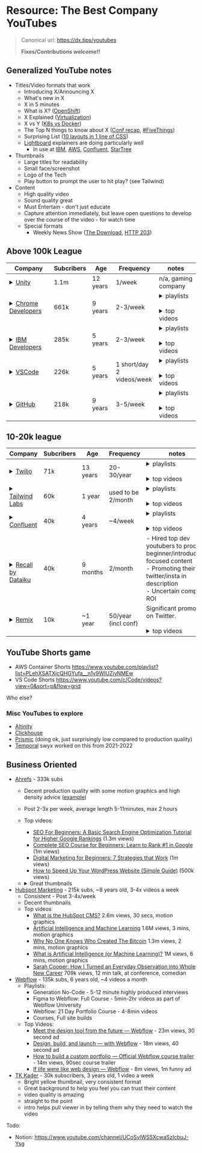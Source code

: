 # Resource: The Best Company YouTubes

> Canonical url: https://dx.tips/youtubes
> 
> **Fixes/Contributions welcome!!**

## Generalized YouTube notes

- Titles/Video formats that work
  - Introducing X/Announcing X
  - What's new in X
  - X in 5 minutes
  - What is X? ([OpenShift](https://www.youtube.com/watch?v=KTN_QBuDplo))
  - X Explained ([Virtualization](https://www.youtube.com/watch?v=FZR0rG3HKIk))
  - X vs Y ([K8s vs Docker](https://www.youtube.com/watch?v=2vMEQ5zs1ko))
  - The Top N things to know about X ([Conf recap](https://www.youtube.com/watch?v=k60bVCtf17A), [#FiveThings](https://www.youtube.com/hashtag/fivethings))
  - Surprising List ([10 layouts in 1 line of CSS](https://www.youtube.com/watch?v=qm0IfG1GyZU))
  - [Lightboard](https://www.lightboard.info/) explainers are doing particularly well
    - In use at [IBM](https://www.youtube.com/watch?v=aSrqRSk43lY&t=1s), [AWS](https://www.youtube.com/watch?v=R8zsp7mH6so), [Confluent](https://www.youtube.com/watch?v=06iRM1Ghr1k), [StarTree](https://www.youtube.com/watch?v=1pZmafdvsmk)
- Thumbnails
  - Large titles for readability
  - Small face/screenshot
  - Logo of the Tech
  - Play button to prompt the user to hit play? (see Tailwind)
- Content
  - High quality video
  - Sound quality great
  - Must Entertain - don't just educate
  - Capture attention immediately, but leave open questions to develop over the course of the video - for watch time
  - Special formats
     - Weekly News Show ([The Download](https://www.youtube.com/playlist?list=PL0lo9MOBetEE0goMLEl97vO7slruNVj43), [HTTP 203](https://www.youtube.com/hashtag/http203))

## Above 100k League

| Company                                                                                                                                                                                                                                                   	| Subcribers 	| Age      	| Frequency                    	| notes                                                                                                                                                                                                                                                                                                                                                                                                                                                                                                                                                                                                                                                                                                                                                                                                                                                                                                                                                                                                                                                                                                                                                                          	|
|-----------------------------------------------------------------------------------------------------------------------------------------------------------------------------------------------------------------------------------------------------------	|------------	|----------	|------------------------------	|--------------------------------------------------------------------------------------------------------------------------------------------------------------------------------------------------------------------------------------------------------------------------------------------------------------------------------------------------------------------------------------------------------------------------------------------------------------------------------------------------------------------------------------------------------------------------------------------------------------------------------------------------------------------------------------------------------------------------------------------------------------------------------------------------------------------------------------------------------------------------------------------------------------------------------------------------------------------------------------------------------------------------------------------------------------------------------------------------------------------------------------------------------------------------------	|
| <details><br><br>	<summary>[Unity](https://www.youtube.com/c/unity/featured)</summary><br><br>![image.png](https://cdn.hashnode.com/res/hashnode/image/upload/v1659112170722/m-lFlheYj.png align="left")<br><br><br></details>                             	| 1.1m       	| 12 years 	| 1/week                       	| n/a, gaming company                                                                                                                                                                                                                                                                                                                                                                                                                                                                                                                                                                                                                                                                                                                                                                                                                                                                                                                                                                                                                                                                                                                                                            	|
| <details><br>	<summary>[Chrome Developers](https://www.youtube.com/channel/UCnUYZLuoy1rq1aVMwx4aTzw)</summary><br><br>        ![image.png](https://cdn.hashnode.com/res/hashnode/image/upload/v1659111520726/duQ-A5YOE.png align="left")<br><br></details> 	| 661k       	| 9 years  	| 2-3/week                     	| <details><br>	<summary>playlists</summary><br><br>  - I/O 2022<br>  - GUI Challenges - Adam Argyle<br>  - Designing in the Browser - Una<br>  - Chrome Dev Summit 2021<br>  - Developer Shows - HTTP 203, Design in the Browser, Made with TensorFlow.js, #AskChrome, Developer Diary<br>  - Speed and Performance<br>  - Progressive Web Apps<br>  - Tooling & Polymer<br>  - UX Design & Accessibility<br><br></details><br><details><br>	<summary>top videos</summary><br><br> <br> - [The Top 8 web things to know from Google I/O 2021](https://www.youtube.com/watch?v=k60bVCtf17A) <br>6m views, 4mins recap<br>  - [What's new in Chrome OS I/O 2022](https://www.youtube.com/watch?v=p8978007MSQ) <br>3m views, 23min recap<br>  - [Chrome Dev Summit 2021 Keynote](https://www.youtube.com/watch?v=Df2U9-R-OJs&t=727s) <br>1m views, 47min keynote<br>  - [What's new in Chrome OS](https://www.youtube.com/watch?v=a8kkzdOfAgU) <br>1m views, 12min Keynote<br>  - [10 modern layouts in 1 line of CSS](https://www.youtube.com/watch?v=qm0IfG1GyZU) <br>1m views, 20min talk<br><br><br></details>                                                                   	|
| <br><details><br><br>	<summary>[IBM Developers](https://www.youtube.com/c/IBMTechnology/videos)</summary><br><br>![image.png](https://cdn.hashnode.com/res/hashnode/image/upload/v1659223161395/WGv2pQvsc.png align="left")<br><br></details>              	| 285k       	| 5 years  	| 2-3/week                     	| <details><br>	<summary>playlists</summary><br><br>  - Pinned video: most recent update<br>  - Technology Explained: Cloud Fundamentals, K8s Essentials, Hybrid Cloud, API Essentials<br>  - Kubernetes Essentials<br>  - IBM and Red Hat: Innovate Anywhere<br>  - Cloud Security<br>  - DevOps Explained<br><br></details><br><details><br>	<summary>top videos</summary><br><br>  - [API vs SDK: What's the Difference?](https://www.youtube.com/watch?v=kG-fLp9BTRo&t=266s) 1m views, 9min lightboard<br>  - [Kubernetes vs Docker](https://www.youtube.com/watch?v=2vMEQ5zs1ko) 844k views, 8min lightboard<br>  - [What is a REST API?](https://www.youtube.com/watch?v=lsMQRaeKNDk) 700k views, 9min lightboard<br>  - [Virtualization Explained](https://www.youtube.com/watch?v=FZR0rG3HKIk) 471k views, 5min lightboard<br>  - [What is OpenShift?](https://www.youtube.com/watch?v=KTN_QBuDplo) 462k views, 7min lightboard<br><br></details>                                                                                                                                                                                                                          	|
| <details><br>	<summary>[VSCode](https://www.youtube.com/c/Code)</summary><br><br>![image.png](https://cdn.hashnode.com/res/hashnode/image/upload/v1659111098489/-vyBn0KHG.png align="left")<br><br><br></details>                                          	| 226k       	| 5 years  	| 1 short/day<br>2 videos/week 	| <details><br>	<summary>playlists</summary><br><br> <br>  - Pinned video: Sizzle Reel<br>  - Getting Started with VS Code (3-7 min tutorials)<br>  - VS Code livestreams (30-60min streams with guests)<br>  - VS Code Day 2022 (conf talks - 5-15mins talks)<br>  - Shorts<br>  - VS Code and GitHub (1 min tips)<br><br><br></details><br><details><br>	<summary>top videos</summary><br><br>  - a lot of shorts...<br>  - [Getting start with Node.js debugging in VS Code](https://www.youtube.com/watch?v=2oFKNL7vYV8)<br> 400k views, 8min tutorial<br>  - [VS Code - Debugging](https://www.youtube.com/watch?v=6cOsxaNC06c)<br> 400k views, 6min tutorial<br>  - [VS Code - Quick Intro to JavaScript](https://www.youtube.com/watch?v=pI1skOo2yjk)<br> 400k views, 3min "Quick Tour"<br>  - [Advanced Code Editing in VS Code](https://www.youtube.com/watch?v=rsatrlBEFFA)<br> 360k views, 6min tutorial<br><br></details>                                                                                                                                                                                                                                              	|
| <details><br>	<summary>[GitHub](https://www.youtube.com/c/GitHub)</summary><br><br>![image.png](https://cdn.hashnode.com/res/hashnode/image/upload/v1659109930944/kBaVNLMOs.png align="left")<br><br></details>                                            	| 218k       	| 9 years  	| 3-5/week                     	| <details><br>	<summary>playlists</summary><br><br> <br>  - Featured - keynotes, explainers, conf talks<br>  - The Download - weekly news show with Christina Warren<br>  - Conferences - GitHub Universe, Constellation, InFocus, Maintainer Summit<br>  - GitHub Checkout - PMs and Engineers sharing their work<br>  - GitHub Changelog - latest changes<br>  - 30 minutes to Merge - 30min guest interviews<br>  - Demo Days - 30-45min Guest speakers/talks<br>  - GitHub Community - Guest livestreams<br>  - Open Source Friday - featuring major open source projects<br><br><br></details><br><details><br>	<summary>top videos</summary><br><br> <br> - [What is GitHub?](https://www.youtube.com/watch?v=w3jLJU7DT5E)<br> 1.6m views, 3 minute explainer, motion graphics<br>  - [GitHub Arctic Code Vault](https://www.youtube.com/watch?v=fzI9FNjXQ0o)<br> 950k views, 2min announcement, cinematic film<br>  - [Introducing Atom 1.0](https://www.youtube.com/watch?v=Y7aEiVwBAdk)<br> 500k views, 2min, sketch/edited skit<br>  - [The new GitHub Issues](https://www.youtube.com/watch?v=64xO030aneI)<br> 465k views, 1min product announcement<br><br></details> 	|

## 10-20k league

| Company                                                                                                                                                                                                                                    	| Subcribers 	| Age      	| Frequency           	| notes                                                                                                                                                                                                                                                                                                                                                                                                                                                                                                                                                                                                                                                                                                                                                                                                                                                                                                                                                    	|
|--------------------------------------------------------------------------------------------------------------------------------------------------------------------------------------------------------------------------------------------	|------------	|----------	|---------------------	|----------------------------------------------------------------------------------------------------------------------------------------------------------------------------------------------------------------------------------------------------------------------------------------------------------------------------------------------------------------------------------------------------------------------------------------------------------------------------------------------------------------------------------------------------------------------------------------------------------------------------------------------------------------------------------------------------------------------------------------------------------------------------------------------------------------------------------------------------------------------------------------------------------------------------------------------------------	|
| <details><br><br>	<summary>[Twilio](https://www.youtube.com/c/twilio)</summary><br><br>![image.png](https://cdn.hashnode.com/res/hashnode/image/upload/v1659109440482/Rj0PpthLi.png align="left")<br><br><br></details>                     	| 71k        	| 13 years 	| 20-30/year          	| <details><br>	<summary>playlists</summary><br><br>    - Pinned video - Twilio Engage product intro - [50second stinger, 11k views](https://www.youtube.com/watch?v=Kqubkk_0HcY)<br>   - 2021 Conference videos - good thumbnails<br>   - Learn with Nathaniel - person-driven 8-12min tutorials<br>   - Twilio Quickstarts - "how to X" - 4 minutes each, 40-60k views<br><br></details><br><details><br>	<summary>top videos</summary><br><br>          - [Introducing Twilio Studio](https://www.youtube.com/watch?v=7mftBTlbeXA) (37 seconds, 7m views)<br>         - [What is Twilio?](https://www.youtube.com/watch?v=euJAcVfn0C4) 2mins, 5m views<br>         - [Navigate Messaging Compliance with Twilio](https://www.youtube.com/watch?v=otk-eWgPdKw) 90secs, 2.7m views<br>         - Some ads for Twilio SIGNAL<br><br></details>                                                                                                               	|
| <details><br>	<summary>[Tailwind Labs](https://www.youtube.com/c/TailwindLabs)</summary><br> <br><br>       ![image.png](https://cdn.hashnode.com/res/hashnode/image/upload/v1659109686712/1YPO_JHmH.png align="left")<br><br></details>    	| 60k        	| 1 year   	| used to be 2/month  	| <details><br>	<summary>playlists</summary><br>    - What's New in Tailwind CSS<br>    - Tailwind CSS v2.0 - full course in 10-20min segments<br>    - Tailwind Talk - livestreams with guests<br><br><br></details><br><details><br>	<summary>top videos</summary><br>    - [What's New in Tailwind 3.0?](https://www.youtube.com/watch?v=mSC6GwizOag&t=1260s) - 26min overview, 158k views<br>    - [Introducing Tailwind CSS v3.0](https://www.youtube.com/watch?v=TmWIrBPE6Bc) - 55sec ad, 138k views<br>    - [Just in Time: The Next Generation of Tailwind CSS](https://www.youtube.com/watch?v=3O_3X7InOw8&t=635s) - 13min, 132k views<br><br></details>                                                                                                                                                                                                                                                                                            	|
| <details><br>	<summary>[Confluent](https://www.youtube.com/c/Confluent)</summary><br><br>![image.png](https://cdn.hashnode.com/res/hashnode/image/upload/v1659225172730/FNmGhxq95.png align="left")<br><br></details>                       	| 40k        	| 4 years  	| ~4/week             	| <details><br>	<summary>playlists</summary><br>   <br>  - Pinned video: Why Instacart Chose Confluent<br>  - For Technical Leaders & Executives<br>  - Kafka Summit videos<br>  - Kafka 101 Tutorials<br>  - Confluent Customers & Use Cases<br>  - ksqlDB Videos<br><br><br></details><br><details><br>	<summary>top videos</summary><br>  <br>  - [Intro to Streams - Apache Kafka Streams API](https://www.youtube.com/watch?v=Z3JKCLG3VP4) - 356k views, 10min tutorial<br>  - [What is Apache Kafka + ksqlDB?](https://www.youtube.com/watch?v=06iRM1Ghr1k) 271k views, 12min lightboard<br>  - [What is Apache Kafka?](https://www.youtube.com/watch?v=FKgi3n-FyNU) 237k views, 10min lightboard<br>  - [Apache Kafka Fundamentals](https://www.youtube.com/watch?v=B5j3uNBH8X4) 186k views, 24min talk with slides<br>  - [Creating a Streams Application](https://www.youtube.com/watch?v=LxxeXI1mPKo) 156k views, 10min tutorial<br><br></details> 	|
| <br><details><br><br>	<summary>[Recall by Dataiku](https://www.youtube.com/c/RecallbyDataiku)</summary><br><br>![image.png](https://cdn.hashnode.com/res/hashnode/image/upload/v1659109756565/mlttolrFO.png align="left")<br><br></details> 	| 40k        	| 9 months 	| 2/month             	|   - Hired top dev youtubers to produce beginner/introductory focused content<br>  - Promoting their twitter/insta in description<br>  - Uncertain company ROI                                                                                                                                                                                                                                                                                                                                                                                                                                                                                                                                                                                                                                                                                                                                                                                            	|
| <details><br>	<summary>[Remix](https://www.youtube.com/c/Remix-Run)</summary><br><br>![image.png](https://cdn.hashnode.com/res/hashnode/image/upload/v1659109715683/29wFFWB-_.png align="left")<br><br></details>                           	| 10k        	| ~1 year  	| 50/year (incl conf) 	| Significant promotion on Twitter.<br><br><details><br><br>	<summary>top videos</summary><br><br>     - [Remix Tutorial with Kent](https://www.youtube.com/watch?v=hsIWJpuxNj0) - 6 hour livestream with 61k views<br>    - [Remix v1 Beta Launch](https://www.youtube.com/watch?v=4dOAFJUOi-s&t=30s) - 90min livestream with 29k views<br>    - [CDN Caching, Static Site Generation, and Server Side Rendering](https://www.youtube.com/watch?v=bfLFHp7Sbkg&t=932s) - 43min talk with 25k views<br>    - [Introducing Remix](https://www.youtube.com/watch?v=9FDV-VCq5XE) - 48sec stinger with 20k views<br><br><br></details>                                                                                                                                                                                                                                                                                                                           	|

## YouTube Shorts game

- AWS Container Shorts https://www.youtube.com/playlist?list=PLehXSATXjcQHGYufa__n1y9WIUZjyNMEw
- VS Code Shorts https://www.youtube.com/c/Code/videos?view=0&sort=p&flow=grid

Who else?

### Misc YouTubes to explore

- [Altinity](https://www.youtube.com/channel/UCE3Y2lDKl_ZfjaCrh62onYA/featured)
- [Clickhouse](https://www.youtube.com/c/ClickHouseDB)
- [Prismic](https://www.youtube.com/watch?v=s-pCNqqUbfI&feature=youtu.be) (doing ok, just surprisingly low compared to production quality)
- [Temporal](https://www.youtube.com/c/temporalio) swyx worked on this from 2021-2022

## Business Oriented

- [Ahrefs](https://www.youtube.com/channel/UCWquNQV8Y0_defMKnGKrFOQ?app=desktop) - 333k subs
  - Decent production quality with some motion graphics and high density advice ([example](https://www.youtube.com/watch?v=PsmA6bm3COY))
  - Post 2-3x per week, average length 5-11minutes, max 2 hours
  - Top videos: 
     - [SEO For Beginners: A Basic Search Engine Optimization Tutorial for Higher Google Rankings](https://www.youtube.com/watch?v=DvwS7cV9GmQ) (1.3m views)
     - [Complete SEO Course for Beginners: Learn to Rank #1 in Google](https://www.youtube.com/watch?v=xsVTqzratPs) (1m views)
     - [Digital Marketing for Beginners: 7 Strategies that Work](https://www.youtube.com/watch?v=wZZnxXyES80) (1m views)
     - [How to Speed Up Your WordPress Website (Simple Guide)](https://www.youtube.com/watch?v=BrY6a-lsLp8) (500k views)
    <li>
      <details>
        	<summary>
        		Great thumbnails
        	</summary>
          
          ![image.png](https://cdn.hashnode.com/res/hashnode/image/upload/v1658939574460/Abv8pphQw.png align="left")
        
        </details>   
    </li>
- [Hubspot Marketing](https://www.youtube.com/user/HubSpot?app=desktop) - 215k subs, ~8 years old, 3-4x videos a week
  - Consistent - Post 3-4x/week
  - Decent thumbnails
  - Top videos
    - [What is the HubSpot CMS?](https://www.youtube.com/watch?v=S93nYy-Bxzo) 2.6m views, 30 secs, motion graphics
    - [Artificial Intelligence and Machine Learning](https://www.youtube.com/watch?v=fBqFqcWVjCo) 1.6M views, 3 mins, motion graphics
    - [Why No One Knows Who Created The Bitcoin](https://www.youtube.com/watch?v=-p-PKa2BcLc) 1.3m views, 2 mins, motion graphics
    - [What is Artificial Intelligence (or Machine Learning)?](https://www.youtube.com/watch?v=mJeNghZXtMo) 1M views, 6 mins, motion graphics
    - [Sarah Cooper: How I Turned an Everyday Observation into Whole New Career](https://www.youtube.com/watch?v=6M3vQyjz4Sk) 709k views, 12 min talk, at conference, comedian
- [Webflow](https://www.youtube.com/channel/UCELSb-IYi_d5rYFOxWeOz5g) - 135k subs, 6 years old, ~4 videos a month
  - Playlists:
    - Generation No-Code - 5-12 minute highly produced interviews
    - Figma to Webflow: Full Course - 5min-2hr videos as part of Webflow University
    - Webflow: 21 Day Portfolio Course - 4-8min videos
    - Courses, Full site builds
  - Top Videos:
    - [Meet the design tool from the future — Webflow](https://www.youtube.com/watch?v=hGizn_843Mo) - 23m views, 30 second ad
    - [Design, build, and launch — with Webflow](https://www.youtube.com/watch?v=o0KmjcGd6jw) - 18m views, 40 second ad
    - [How to build a custom portfolio — Official Webflow course trailer](https://www.youtube.com/watch?v=fnNW2hr886w) - 14m views, 90sec course trailer
    - [If life were like web design — Webflow](https://www.youtube.com/watch?v=Ojiv9Smi4XE) - 8m views, 1m funny ad
- [TK Kader](https://www.youtube.com/channel/UCUseoG3kofRLS6WoUaL_15w?app=desktop) - 30k subscribers, 3 years old, 1 video a week
  - Bright yellow thumbnail, very consistent format
  - Great background to help you feel you can  trust their content
  - video quality is amazing
  - straight to the point
  - intro helps pull viewer in by telling them why they need to watch the video


Todo:

- Notion: https://www.youtube.com/channel/UCoSvlWS5XcwaSzIcbuJ-Ysg
